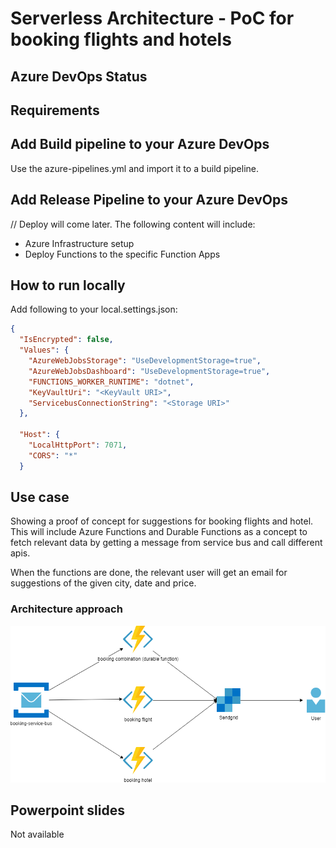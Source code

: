 # Serverless Architecture - PoC for booking flights and hotels

## Azure DevOps Status

## Requirements
## Add Build pipeline to your Azure DevOps
Use the azure-pipelines.yml and import it to a build pipeline.

## Add Release Pipeline to your Azure DevOps
// Deploy will come later. The following content will include:
- Azure Infrastructure setup
- Deploy Functions to the specific Function Apps

## How to run locally
Add following to your local.settings.json:
```json
{
  "IsEncrypted": false,
  "Values": {
    "AzureWebJobsStorage": "UseDevelopmentStorage=true",
    "AzureWebJobsDashboard": "UseDevelopmentStorage=true",
    "FUNCTIONS_WORKER_RUNTIME": "dotnet",
    "KeyVaultUri": "<KeyVault URI>",
    "ServicebusConnectionString": "<Storage URI>"
  },

  "Host": {
    "LocalHttpPort": 7071,
    "CORS": "*"
  }
  ```

## Use case
Showing a proof of concept for suggestions for booking flights and hotel. This will include Azure Functions and Durable Functions as a concept to fetch relevant data by getting a message from service 
bus and call different apis.

When the functions are done, the relevant user will get an email for suggestions of the given city, date and price.


### Architecture approach
<p align="center">
<img src="Documents/Images/BookingArchitecture.png"/>
</p>

## Powerpoint slides
Not available